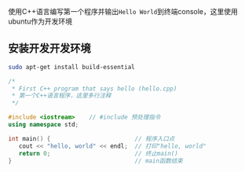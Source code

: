使用C++语言编写第一个程序并输出`Hello World`到终端console，这里使用ubuntu作为开发环境
## 安装开发开发环境
```bash
sudo apt-get install build-essential
```

```c++
/*
 * First C++ program that says hello (hello.cpp)
 * 第一个C++语言程序，这里多行注释
 */

#include <iostream>    // #include 预处理指令
using namespace std;

int main() {                        // 程序入口点
   cout << "hello, world" << endl;  // 打印"hello, world"
   return 0;                        // 终止main()
}                                   // main函数结束
```



